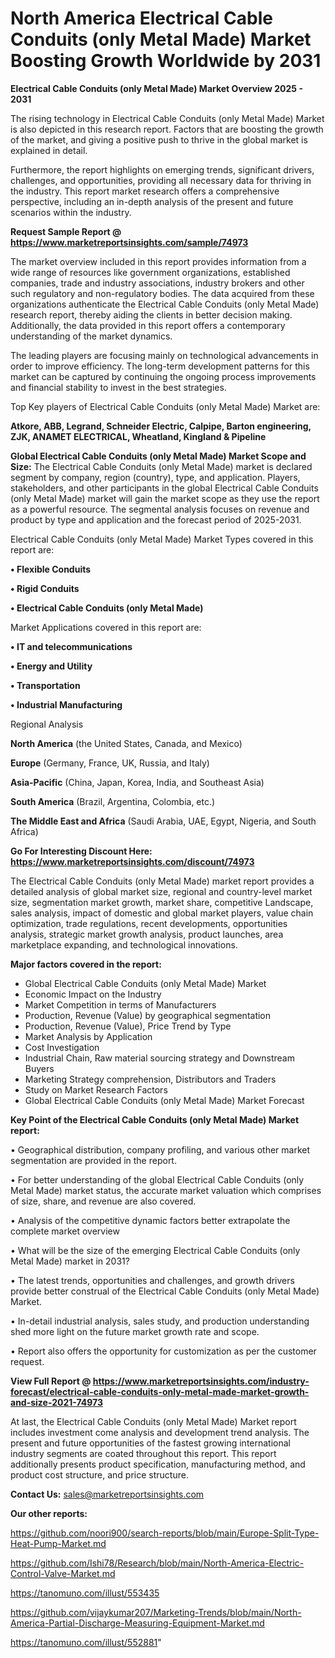 # North America Electrical Cable Conduits (only Metal Made) Market Boosting Growth Worldwide by 2031

<Strong> Electrical Cable Conduits (only Metal Made) Market Overview 2025 - 2031</strong>

The rising technology in Electrical Cable Conduits (only Metal Made) Market is also depicted in this research report. Factors that are boosting the growth of the market, and giving a positive push to thrive in the global market is explained in detail.

Furthermore, the report highlights on emerging trends, significant drivers, challenges, and opportunities, providing all necessary data for thriving in the industry. This report market research offers a comprehensive perspective, including an in-depth analysis of the present and future scenarios within the industry.

<strong>Request Sample Report @ <a href=https://www.marketreportsinsights.com/sample/74973>https://www.marketreportsinsights.com/sample/74973</a></strong>

The market overview included in this report provides information from a wide range of resources like government organizations, established companies, trade and industry associations, industry brokers and other such regulatory and non-regulatory bodies. The data acquired from these organizations authenticate the Electrical Cable Conduits (only Metal Made) research report, thereby aiding the clients in better decision making. Additionally, the data provided in this report offers a contemporary understanding of the market dynamics.

The leading players are focusing mainly on technological advancements in order to improve efficiency. The long-term development patterns for this market can be captured by continuing the ongoing process improvements and financial stability to invest in the best strategies.

Top Key players of Electrical Cable Conduits (only Metal Made) Market are:

<strong>Atkore, ABB, Legrand, Schneider Electric, Calpipe, Barton engineering, ZJK, ANAMET ELECTRICAL, Wheatland, Kingland & Pipeline</strong>

<strong><b>Global Electrical Cable Conduits (only Metal Made) Market Scope and Size:</b></strong>
The Electrical Cable Conduits (only Metal Made) market is declared segment by company, region (country), type, and application. Players, stakeholders, and other participants in the global Electrical Cable Conduits (only Metal Made) market will gain the market scope as they use the report as a powerful resource. The segmental analysis focuses on revenue and product by type and application and the forecast period of 2025-2031.

Electrical Cable Conduits (only Metal Made) Market Types covered in this report are:

<strong>• Flexible Conduits

• Rigid Conduits

• Electrical Cable Conduits (only Metal Made)</strong>

Market Applications covered in this report are:

<strong>• IT and telecommunications

• Energy and Utility

• Transportation

• Industrial Manufacturing</strong> 

Regional Analysis

<strong>North America</strong> (the United States, Canada, and Mexico)

<strong>Europe</strong> (Germany, France, UK, Russia, and Italy)

<strong>Asia-Pacific</strong> (China, Japan, Korea, India, and Southeast Asia)

<strong>South America</strong> (Brazil, Argentina, Colombia, etc.)

<strong>The Middle East and Africa</strong> (Saudi Arabia, UAE, Egypt, Nigeria, and South Africa)

<strong>Go For Interesting Discount Here: <a href=https://www.marketreportsinsights.com/discount/74973>https://www.marketreportsinsights.com/discount/74973</a></strong>

The Electrical Cable Conduits (only Metal Made) market report provides a detailed analysis of global market size, regional and country-level market size, segmentation market growth, market share, competitive Landscape, sales analysis, impact of domestic and global market players, value chain optimization, trade regulations, recent developments, opportunities analysis, strategic market growth analysis, product launches, area marketplace expanding, and technological innovations.

<strong><b>Major factors covered in the report:</b></strong>
<ul>
  <li>Global Electrical Cable Conduits (only Metal Made) Market </li>
  <li>Economic Impact on the Industry</li>
  <li>Market Competition in terms of Manufacturers</li>
  <li>Production, Revenue (Value) by geographical segmentation</li>
  <li>Production, Revenue (Value), Price Trend by Type</li>
  <li>Market Analysis by Application</li>
  <li>Cost Investigation</li>
  <li>Industrial Chain, Raw material sourcing strategy and Downstream Buyers</li>
  <li>Marketing Strategy comprehension, Distributors and Traders</li>
  <li>Study on Market Research Factors</li>
  <li>Global Electrical Cable Conduits (only Metal Made) Market Forecast</li>
</ul>

<strong><b>Key Point of the Electrical Cable Conduits (only Metal Made) Market report:</b></strong>

• Geographical distribution, company profiling, and various other market segmentation are provided in the report.

• For better understanding of the global Electrical Cable Conduits (only Metal Made) market status, the accurate market valuation which comprises of size, share, and revenue are also covered.

• Analysis of the competitive dynamic factors better extrapolate the complete market overview

• What will be the size of the emerging Electrical Cable Conduits (only Metal Made) market in 2031?

• The latest trends, opportunities and challenges, and growth drivers provide better construal of the Electrical Cable Conduits (only Metal Made) Market.

• In-detail industrial analysis, sales study, and production understanding shed more light on the future market growth rate and scope.

• Report also offers the opportunity for customization as per the customer request.

<strong><b>View Full Report @ <a href=https://www.marketreportsinsights.com/industry-forecast/electrical-cable-conduits-only-metal-made-market-growth-and-size-2021-74973>https://www.marketreportsinsights.com/industry-forecast/electrical-cable-conduits-only-metal-made-market-growth-and-size-2021-74973</a></b></strong>


At last, the Electrical Cable Conduits (only Metal Made) Market report includes investment come analysis and development trend analysis. The present and future opportunities of the fastest growing international industry segments are coated throughout this report. This report additionally presents product specification, manufacturing method, and product cost structure, and price structure.

<strong>Contact Us:</strong>
sales@marketreportsinsights.com

<strong>Our other reports:</strong>

<a href=https://github.com/noori900/search-reports/blob/main/Europe-Split-Type-Heat-Pump-Market.md>https://github.com/noori900/search-reports/blob/main/Europe-Split-Type-Heat-Pump-Market.md</a>

<a href=https://github.com/Ishi78/Research/blob/main/North-America-Electric-Control-Valve-Market.md>https://github.com/Ishi78/Research/blob/main/North-America-Electric-Control-Valve-Market.md</a>

<a href=https://tanomuno.com/illust/553435>https://tanomuno.com/illust/553435</a>

<a href=https://github.com/vijaykumar207/Marketing-Trends/blob/main/North-America-Partial-Discharge-Measuring-Equipment-Market.md>https://github.com/vijaykumar207/Marketing-Trends/blob/main/North-America-Partial-Discharge-Measuring-Equipment-Market.md</a>

<a href=https://tanomuno.com/illust/552881>https://tanomuno.com/illust/552881</a>"
